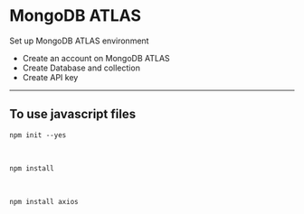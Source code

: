 # MongoDB ATLAS

Set up MongoDB ATLAS environment

* Create an account on MongoDB ATLAS
* Create Database and collection
* Create API key

----------------------------------------------------------

<h2>To use javascript files</h2>

    npm init --yes
    
<br>
  
    npm install 
    
<br>

    npm install axios

